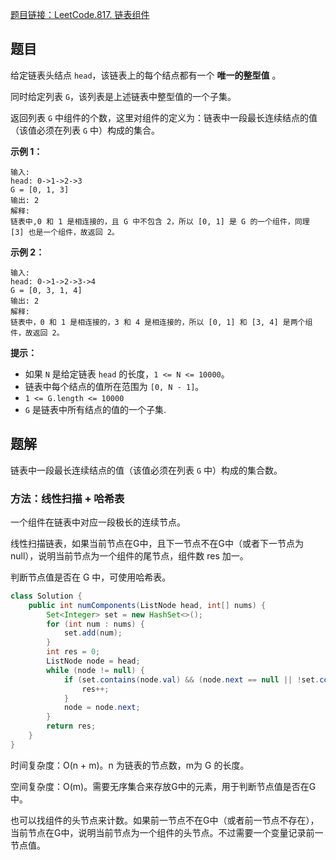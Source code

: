 [题目链接：LeetCode.817. 链表组件](https://leetcode-cn.com/problems/linked-list-components/)

## 题目

给定链表头结点 `head`，该链表上的每个结点都有一个 **唯一的整型值** 。

同时给定列表 `G`，该列表是上述链表中整型值的一个子集。

返回列表 `G` 中组件的个数，这里对组件的定义为：链表中一段最长连续结点的值（该值必须在列表 `G` 中）构成的集合。

**示例 1：**

```
输入: 
head: 0->1->2->3
G = [0, 1, 3]
输出: 2
解释: 
链表中,0 和 1 是相连接的，且 G 中不包含 2，所以 [0, 1] 是 G 的一个组件，同理 [3] 也是一个组件，故返回 2。
```

**示例 2：**

```
输入: 
head: 0->1->2->3->4
G = [0, 3, 1, 4]
输出: 2
解释: 
链表中，0 和 1 是相连接的，3 和 4 是相连接的，所以 [0, 1] 和 [3, 4] 是两个组件，故返回 2。
```

**提示：**

- 如果 `N` 是给定链表 `head` 的长度，`1 <= N <= 10000`。
- 链表中每个结点的值所在范围为 `[0, N - 1]`。
- `1 <= G.length <= 10000`
- `G` 是链表中所有结点的值的一个子集.

## 题解

链表中一段最长连续结点的值（该值必须在列表 `G` 中）构成的集合数。

### 方法：线性扫描 + 哈希表

一个组件在链表中对应一段极长的连续节点。

线性扫描链表，如果当前节点在G中，且下一节点不在G中（或者下一节点为null），说明当前节点为一个组件的尾节点，组件数 res 加一。

判断节点值是否在 G 中，可使用哈希表。

```java
class Solution {
    public int numComponents(ListNode head, int[] nums) {
        Set<Integer> set = new HashSet<>();
        for (int num : nums) {
            set.add(num);
        }
        int res = 0;
        ListNode node = head;
        while (node != null) {
            if (set.contains(node.val) && (node.next == null || !set.contains(node.next.val))) {
                res++;
            }
            node = node.next;
        }
        return res;
    }
}
```

时间复杂度：O(n + m)。n 为链表的节点数，m为 G 的长度。

空间复杂度：O(m)。需要无序集合来存放G中的元素，用于判断节点值是否在G中。



也可以找组件的头节点来计数。如果前一节点不在G中（或者前一节点不存在），当前节点在G中，说明当前节点为一个组件的头节点。不过需要一个变量记录前一节点值。

